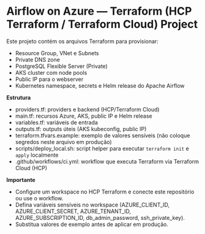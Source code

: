 # Airflow on Azure — Terraform (HCP Terraform / Terraform Cloud) Project

Este projeto contém os arquivos Terraform para provisionar:
- Resource Group, VNet e Subnets
- Private DNS zone
- PostgreSQL Flexible Server (Private)
- AKS cluster com node pools
- Public IP para o webserver
- Kubernetes namespace, secrets e Helm release do Apache Airflow

**Estrutura**
- providers.tf: providers e backend (HCP/Terraform Cloud)
- main.tf: recursos Azure, AKS, public IP e Helm release
- variables.tf: variáveis de entrada
- outputs.tf: outputs úteis (AKS kubeconfig, public IP)
- terraform.tfvars.example: exemplo de valores sensíveis (não coloque segredos neste arquivo em produção)
- scripts/deploy_local.sh: script helper para executar `terraform init` e `apply` localmente
- .github/workflows/ci.yml: workflow que executa Terraform via Terraform Cloud (HCP)

**Importante**
- Configure um workspace no HCP Terraform e conecte este repositório ou use o workflow.
- Defina variáveis sensíveis no workspace (AZURE_CLIENT_ID, AZURE_CLIENT_SECRET, AZURE_TENANT_ID, AZURE_SUBSCRIPTION_ID, db_admin_password, ssh_private_key).
- Substitua valores de exemplo antes de aplicar em produção.

